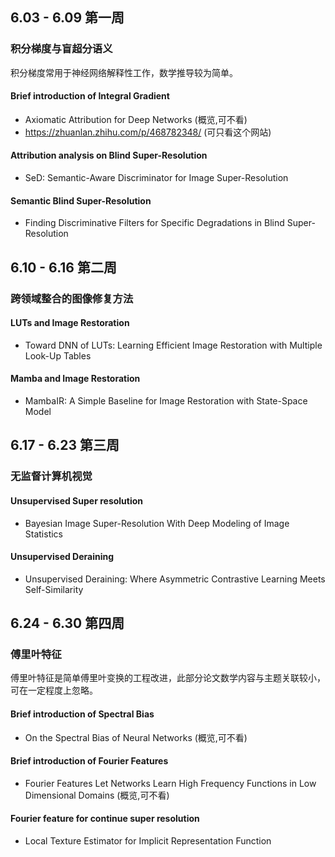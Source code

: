 ## 6.03 - 6.09 第一周 
### 积分梯度与盲超分语义
积分梯度常用于神经网络解释性工作，数学推导较为简单。
#### Brief introduction of Integral Gradient  
- Axiomatic Attribution for Deep Networks (概览,可不看)
- https://zhuanlan.zhihu.com/p/468782348/ (可只看这个网站)
#### Attribution analysis on Blind Super-Resolution   
- SeD: Semantic-Aware Discriminator for Image Super-Resolution
#### Semantic Blind Super-Resolution   
- Finding Discriminative Filters for Specific Degradations in Blind Super-Resolution

## 6.10 - 6.16 第二周 
### 跨领域整合的图像修复方法
#### LUTs and Image Restoration
- Toward DNN of LUTs: Learning Efficient Image Restoration with Multiple Look-Up Tables
#### Mamba and Image Restoration
- MambaIR: A Simple Baseline for Image Restoration with State-Space Model

## 6.17 - 6.23 第三周 
### 无监督计算机视觉
#### Unsupervised Super resolution
- Bayesian Image Super-Resolution With Deep Modeling of Image Statistics
#### Unsupervised Deraining
- Unsupervised Deraining: Where Asymmetric Contrastive Learning Meets Self-Similarity

## 6.24 - 6.30 第四周 
### 傅里叶特征
傅里叶特征是简单傅里叶变换的工程改进，此部分论文数学内容与主题关联较小，可在一定程度上忽略。
#### Brief introduction of Spectral Bias
- On the Spectral Bias of Neural Networks (概览,可不看)
#### Brief introduction of Fourier Features
- Fourier Features Let Networks Learn High Frequency Functions in Low Dimensional Domains (概览,可不看)
#### Fourier feature for continue super resolution
- Local Texture Estimator for Implicit Representation Function



